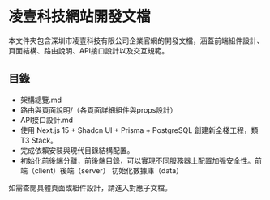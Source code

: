 # 凌壹科技網站開發文檔

本文件夾包含深圳市凌壹科技有限公司企業官網的開發文檔，涵蓋前端組件設計、頁面結構、路由說明、API接口設計以及交互規範。

## 目錄
- 架構總覽.md
- 路由與頁面說明/（各頁面詳細組件與props設計）
- API接口設計.md
- 使用 Next.js 15 + Shadcn UI + Prisma + PostgreSQL 創建新全棧工程，類 T3 Stack。
- 完成依賴安裝與現代目錄結構配置。
- 初始化前後端分離，前後端目錄，可以實現不同服務器上配置加强安全性。前端（client）後端（server） 初始化數據庫（data）

如需查閱具體頁面或組件設計，請進入對應子文檔。
